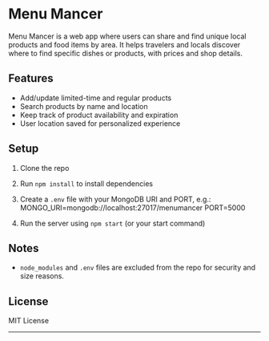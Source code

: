 # Menu Mancer

Menu Mancer is a web app where users can share and find unique local products and food items by area. It helps travelers and locals discover where to find specific dishes or products, with prices and shop details.

## Features

- Add/update limited-time and regular products
- Search products by name and location
- Keep track of product availability and expiration
- User location saved for personalized experience

## Setup

1. Clone the repo
2. Run `npm install` to install dependencies
3. Create a `.env` file with your MongoDB URI and PORT, e.g.:
MONGO_URI=mongodb://localhost:27017/menumancer
PORT=5000

4. Run the server using `npm start` (or your start command)

## Notes

- `node_modules` and `.env` files are excluded from the repo for security and size reasons.

## License

MIT License

---
